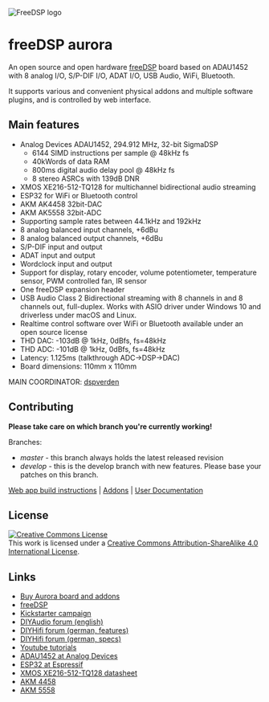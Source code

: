 ![FreeDSP logo](https://github.com/freeDSP/WIKI-AND-GENERAL-TOPICS/raw/master/LOGOs/freeDSP/freeDSP%20LOGO/freeDSP_LOGO.png)

# freeDSP aurora

An open source and open hardware [freeDSP](https://freedsp.github.io) board based on ADAU1452 with 8 analog I/O, S/P-DIF I/O, ADAT I/O, USB Audio, WiFi, Bluetooth.

It supports various and convenient physical addons and multiple software plugins, and is controlled by web interface.


## Main features

* Analog Devices ADAU1452, 294.912 MHz, 32-bit SigmaDSP
	* 6144 SIMD instructions per sample @ 48kHz fs
	* 40kWords of data RAM
	* 800ms digital audio delay pool @ 48kHz fs
	* 8 stereo ASRCs with 139dB DNR
* XMOS XE216-512-TQ128 for multichannel bidirectional audio streaming
* ESP32 for WiFi or Bluetooth control
* AKM AK4458 32bit-DAC
* AKM AK5558 32bit-ADC
* Supporting sample rates between 44.1kHz and 192kHz
* 8 analog balanced input channels, +6dBu
* 8 analog balanced output channels, +6dBu
* S/P-DIF input and output
* ADAT input and output
* Wordclock input and output
* Support for display, rotary encoder, volume potentiometer, temperature sensor, PWM controlled fan, IR sensor
* One freeDSP expansion header
* USB Audio Class 2 Bidirectional streaming with 8 channels in and 8 channels out, full-duplex. Works with ASIO driver under Windows 10 and driverless under macOS and Linux.
* Realtime control software over WiFi or Bluetooth available under an open source license
* THD DAC: -103dB @ 1kHz, 0dBfs, fs=48kHz
* THD ADC: -101dB @ 1kHz, 0dBfs, fs=48kHz
* Latency: 1.125ms (talkthrough ADC->DSP->DAC)
* Board dimensions: 110mm x 110mm

MAIN COORDINATOR: [dspverden](https://github.com/dspverden)


## Contributing

**Please take care on which branch you're currently working!**

Branches:

- *master* - this branch always holds the latest released revision
- *develop* - this is the develop branch with new features. Please base your patches on this branch.

[Web app build instructions](SOURCES/WEBAPP/ESP32/README.md) | [Addons](ADDONS/README.md) | [User Documentation](DOCUMENTATION/)


## License
<a rel="license" href="http://creativecommons.org/licenses/by-sa/4.0/"><img alt="Creative Commons License" style="border-width:0" src="https://i.creativecommons.org/l/by-sa/4.0/88x31.png" /></a><br />This work is licensed under a <a rel="license" href="http://creativecommons.org/licenses/by-sa/4.0/">Creative Commons Attribution-ShareAlike 4.0 International License</a>.

## Links

- [Buy Aurora board and addons](https://auverdion.de/)
- [freeDSP](https://freedsp.github.io)
- [Kickstarter campaign](https://www.kickstarter.com/projects/auverdion/freedsp-aurora-dsp)
- [DIYAudio forum (english)](https://www.diyaudio.com/forums/digital-line-level/334055-freedsp-aurora-dsp-8-os-usb-audio-dif-adat-bluetooth-wifi-contro.html)
- [DIYHifi forum (german, features)](https://www.diy-hifi-forum.eu/forum/showthread.php?18572-freeDSP-aurora-Der-Feature-Thread)
- [DIYHifi forum (german, specs)](https://www.diy-hifi-forum.eu/forum/showthread.php?15019-Verst%E4rkermodul-mit-DSP-600W-1-4Kan%E4le-low-budget-high-quality&p=249786&viewfull=1#post249786)
- [Youtube tutorials](https://www.youtube.com/channel/UCGmSGSIjvFPSlGyMbqJgFxw)
- [ADAU1452 at Analog Devices](https://www.analog.com/en/products/adau1452.html)
- [ESP32 at Espressif](https://www.espressif.com/en/products/socs/esp32/overview)
- [XMOS XE216-512-TQ128 datasheet](https://www.xmos.com/file/xe216-512-tq128-datasheet)
- [AKM 4458](https://www.akm.com/us/en/products/audio/audio-dac/ak4458vn/)
- [AKM 5558](https://www.akm.com/us/en/products/audio/audio-adc/ak5558vn/)
